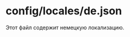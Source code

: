 # config/locales/de.json

Этот файл содержит немецкую локализацию.

<docmeta name="displayName" value="de.json">

